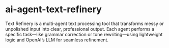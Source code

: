 # ai-agent-text-refinery
Text Refinery is a multi-agent text processing tool that transforms messy or unpolished input into clear, professional output. Each agent performs a specific task—like grammar correction or tone rewriting—using lightweight logic and OpenAI’s LLM for seamless refinement.
